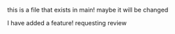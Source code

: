 this is a file that exists in main! maybe it will be changed

I have added a feature! requesting review
